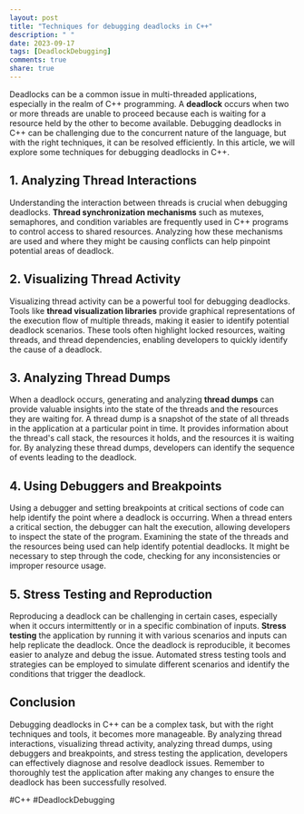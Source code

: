 ```yaml
---
layout: post
title: "Techniques for debugging deadlocks in C++"
description: " "
date: 2023-09-17
tags: [DeadlockDebugging]
comments: true
share: true
---
```


Deadlocks can be a common issue in multi-threaded applications, especially in the realm of C++ programming. A **deadlock** occurs when two or more threads are unable to proceed because each is waiting for a resource held by the other to become available. Debugging deadlocks in C++ can be challenging due to the concurrent nature of the language, but with the right techniques, it can be resolved efficiently. In this article, we will explore some techniques for debugging deadlocks in C++.

## 1. Analyzing Thread Interactions

Understanding the interaction between threads is crucial when debugging deadlocks. **Thread synchronization mechanisms** such as mutexes, semaphores, and condition variables are frequently used in C++ programs to control access to shared resources. Analyzing how these mechanisms are used and where they might be causing conflicts can help pinpoint potential areas of deadlock.

## 2. Visualizing Thread Activity

Visualizing thread activity can be a powerful tool for debugging deadlocks. Tools like **thread visualization libraries** provide graphical representations of the execution flow of multiple threads, making it easier to identify potential deadlock scenarios. These tools often highlight locked resources, waiting threads, and thread dependencies, enabling developers to quickly identify the cause of a deadlock.

## 3. Analyzing Thread Dumps

When a deadlock occurs, generating and analyzing **thread dumps** can provide valuable insights into the state of the threads and the resources they are waiting for. A thread dump is a snapshot of the state of all threads in the application at a particular point in time. It provides information about the thread's call stack, the resources it holds, and the resources it is waiting for. By analyzing these thread dumps, developers can identify the sequence of events leading to the deadlock.

## 4. Using Debuggers and Breakpoints

Using a debugger and setting breakpoints at critical sections of code can help identify the point where a deadlock is occurring. When a thread enters a critical section, the debugger can halt the execution, allowing developers to inspect the state of the program. Examining the state of the threads and the resources being used can help identify potential deadlocks. It might be necessary to step through the code, checking for any inconsistencies or improper resource usage.

## 5. Stress Testing and Reproduction

Reproducing a deadlock can be challenging in certain cases, especially when it occurs intermittently or in a specific combination of inputs. **Stress testing** the application by running it with various scenarios and inputs can help replicate the deadlock. Once the deadlock is reproducible, it becomes easier to analyze and debug the issue. Automated stress testing tools and strategies can be employed to simulate different scenarios and identify the conditions that trigger the deadlock.

## Conclusion

Debugging deadlocks in C++ can be a complex task, but with the right techniques and tools, it becomes more manageable. By analyzing thread interactions, visualizing thread activity, analyzing thread dumps, using debuggers and breakpoints, and stress testing the application, developers can effectively diagnose and resolve deadlock issues. Remember to thoroughly test the application after making any changes to ensure the deadlock has been successfully resolved.

#C++ #DeadlockDebugging